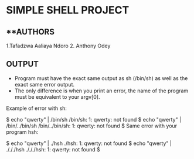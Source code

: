 # SIMPLE SHELL PROJECT

## **AUTHORS
1.Tafadzwa Aaliaya Ndoro
2. Anthony Odey

## OUTPUT
* Program must have the exact same output as sh (/bin/sh) as well as the exact same error output.
* The only difference is when you print an error, the name of the program must be equivalent to your argv[0].

Example of error with sh:

$ echo "qwerty" | /bin/sh
/bin/sh: 1: qwerty: not found
$ echo "qwerty" | /bin/../bin/sh
/bin/../bin/sh: 1: qwerty: not found
$
Same error with your program hsh:

$ echo "qwerty" | ./hsh
./hsh: 1: qwerty: not found
$ echo "qwerty" | ./././hsh
./././hsh: 1: qwerty: not found
$
